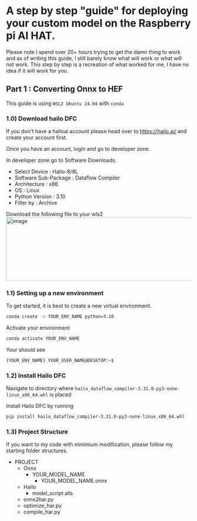 # A step by step "guide" for deploying your custom model on the Raspberry pi AI HAT. 

Please note I spend over 20+ hours trying to get the damn thing to work and as of writing this guide, I still barely know what will work or what will not work. 
This step by step is a recreation of what worked for me, I have no idea if it will work for you. 


## Part 1 : Converting Onnx to HEF

This guide is using `WSL2 Ubuntu 24.04` with `conda`

### 1.0) Download hailo DFC

If you don't have a hailoai account please head over to https://hailo.ai/ and create your account first.

Once you have an account, login and go to developer zone.

In developer zone go to Software Downloads.

 - Select Device : Hailo-8/8L
 - Software Sub-Package : Dataflow Compiler
 - Architecture : x86
 - OS : Linux
 - Python Version : 3.10
 - Filter by : Archive

Download the following file to your wls2
<img width="1992" height="174" alt="image" src="https://github.com/user-attachments/assets/335aff6c-2715-4548-8b3a-6528111ca9a4" />

### 1.1) Setting up a new environment

To get started, it is best to create a new virtual environment.

```bash
conda create -n YOUR_ENV_NAME python=3.10
```

Activate your environment

```bash
conda activate YOUR_ENV_NAME 
```

Your should see 

```bash 
(YOUR_ENV_NAME) YOUR_USER_NAME@DESKTOP:~$
```

### 1.2) Install Hailo DFC

Navigate to directory where `hailo_dataflow_compiler-3.31.0-py3-none-linux_x86_64.whl` is placed

Install Hailo DFC by running
```bash 
pip install hailo_dataflow_compiler-3.31.0-py3-none-linux_x86_64.whl
```

### 1.3) Project Structure

If you want to my code with minimium modification, please follow my starting folder structures. 

- PROJECT
  - Onnx
    - YOUR_MODEL_NAME
      - YOUR_MODEL_NAME.onnx
  - Hailo
    - model_script.alls
  - onnx2har.py
  - optimize_har.py
  - compile_har.py


      
      


